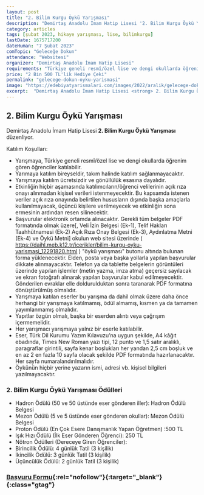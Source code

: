 ```yaml
---
layout: post
title: "2. Bilim Kurgu Öykü Yarışması"
description: "Demirtaş Anadolu İmam Hatip Lisesi '2. Bilim Kurgu Öykü Yarışması' düzenliyor."
category: articles
tags: [şubat 2023, hikaye yarışması, lise, bilimkurgu]
lastDate: 1675717200
dateHuman: "7 Şubat 2023"
comTopic: "Geleceğe Dokun"
attendance: "Websitesi"
organizer: "Demirtaş Anadolu İmam Hatip Lisesi"
requirements: "Türkiye geneli resmî/özel lise ve dengi okullarda öğrenim gören öğrenciler katılabilir."
price: "2 Bin 500 TL'lik Hediye Çeki"
permalink: "gelecege-dokun-oyku-yarismasi"
image: "https://edebiyatyarismalari.com/images/2022/aralik/gelecege-dokun-oyku-yarismasi.jpg"
excerpt:  "Demirtaş Anadolu İmam Hatip Lisesi <strong> 2. Bilim Kurgu Öykü Yarışması </strong> düzenliyor."
---
```


## 2. Bilim Kurgu Öykü Yarışması
Demirtaş Anadolu İmam Hatip Lisesi **2. Bilim Kurgu Öykü Yarışması** düzenliyor.  

Katılım Koşulları:
- Yarışmaya, Türkiye geneli resmî/özel lise ve dengi okullarda öğrenim gören öğrenciler katılabilir.
- Yarımaya katılım bireyseldir, takım halinde katılım sağlanmayacaktır.
- Yarışmaya katılım ücretsizdir ve gönüllülük esasına dayalıdır.
- Etkinliğin hiçbir aşamasında katılımcıların/öğrenci velilerinin açık rıza onayı alınmadan kişisel verileri istenmeyecektir. Bu kapsamda istenen veriler açık rıza onayında belirtilen hususların dışında başka amaçlarla kullanılmayacak, üçüncü kişilere verilmeyecek ve etkinliğin sona ermesinin ardından resen silinecektir.
- Başvurular elektronik ortamda alınacaktır. Gerekli tüm belgeler PDF formatında olmak üzere[, Veli İzin Belgesi (Ek-1), Telif Hakları Taahhütnamesi (Ek-2) Açık Rıza Onay Belgesi (Ek-3), Aydınlatma Metni (Ek-4) ve Öykü Metni] okulun web sitesi üzerinde ( https://daihl.meb.k12.tr/icerikler/bilim-kurgu-oyku-yarismasi_12291820.html ) "öykü
yarışması" butonu altında bulunan forma yüklenecektir. Elden, posta veya başka yollarla yapılan başvurular dikkate alınmayacaktır. Telefon ya da tablette belgelerin görüntüleri üzerinde yapılan işlemler (metin yazma, imza atma) geçersiz sayılacak ve ekran fotoğrafı alınarak yapılan başvurular kabul edilmeyecektir. Gönderilen evraklar elle
doldurulduktan sonra taranarak PDF formatına dönüştürülmüş olmalıdır.
- Yarışmaya katılan eserler bu yarışma da dahil olmak üzere daha önce herhangi bir yarışmaya katılmamış, ödül almamış, kısmen ya da tamamen yayımlanmamış olmalıdır.
- Yapıtlar özgün olmalı, başka bir eserden alıntı veya çağrışım içermemelidir.
- Her yarışmacı yarışmaya yalnız bir eserle katılabilir.
- Eser, Türk Dil Kurumu Yazım Kılavuzu’na uygun şekilde, A4 kâğıt ebadında, Times New Roman yazı tipi, 12 punto ve 1,5 satır aralıklı, paragraflar girintili, sayfa kenar boşlukları her yandan 2,5 cm boşluk ve en az 2 en fazla 10 sayfa olacak şekilde PDF formatında hazırlanacaktır. Her sayfa numaralandırılmalıdır.
- Öykünün hiçbir yerine yazarın ismi, adresi vb. kişisel bilgileri yazılmayacaktır.


### 2. Bilim Kurgu Öykü Yarışması Ödülleri
- Hadron Ödülü (50 ve 50 üstünde eser gönderen iller): Hadron Ödülü Belgesi
- Mezon Ödülü (5 ve 5 üstünde eser gönderen okullar): Mezon Ödülü Belgesi
- Proton Ödülü (En Çok Esere Danışmanlık Yapan Öğretmen) :500 TL
- Işık Hızı Ödülü (İlk Eser Gönderen Öğrenci): 250 TL
- Nötron Ödülleri (Dereceye Giren Öğrenciler):
- Birincilik Ödülü: 4 günlük Tatil (3 kişilik)
- İkincilik Ödülü: 3 günlük Tatil (3 kişilik)
- Üçüncülük Ödülü: 2 günlük Tatil (3 kişilik) 


### [Başvuru Formu](https://docs.google.com/forms/d/e/1FAIpQLSceTvsKpLs-thWyBrYNZvd5P7QYT9jtFdGOasFF32HL5q6-Kg/viewform/?ref=edebiyatyarismalari.com){:rel="nofollow"}{:target="_blank"}{:class="gtag"}